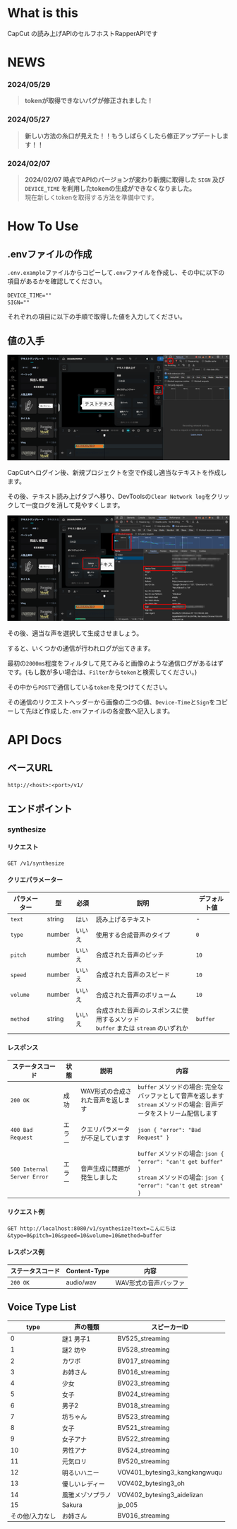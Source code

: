 # What is this
CapCut の読み上げAPIのセルフホストRapperAPIです

# NEWS
### 2024/05/29
> **tokenが取得できないバグが修正されました！**

### 2024/05/27
> **新しい方法の糸口が見えた！！もうしばらくしたら修正アップデートします！！**

### 2024/02/07
> **2024/02/07 時点でAPIのバージョンが変わり新規に取得した `SIGN` 及び `DEVICE_TIME` を利用したtokenの生成ができなくなりました。** <br>
現在新しくtokenを取得する方法を準備中です。

# How To Use
## .envファイルの作成
`.env.example`ファイルからコピーして`.env`ファイルを作成し、その中に以下の項目があるかを確認してください。
```
DEVICE_TIME=""
SIGN=""
```
それぞれの項目に以下の手順で取得した値を入力してください。

## 値の入手
![1](/images/1.png)

CapCutへログイン後、新規プロジェクトを空で作成し適当なテキストを作成します。

その後、テキスト読み上げタブへ移り、DevToolsの`Clear Network log`をクリックして一度ログを消して見やすくします。

![2](/images/2.png)

その後、適当な声を選択して生成させましょう。

すると、いくつかの通信が行われログが出てきます。

最初の`2000ms`程度をフィルタして見てみると画像のような通信ログがあるはずです。(もし数が多い場合は、`Filter`から`token`と検索してください。)

その中から`POST`で通信している`token`を見つけてください。

その通信のリクエストヘッダーから画像の二つの値、`Device-Time`と`Sign`をコピーして先ほど作成した`.env`ファイルの各変数へ記入します。

# API Docs
## ベースURL
```
http://<host>:<port>/v1/
```
## エンドポイント
### synthesize
#### リクエスト
```http
GET /v1/synthesize
```
#### クリエパラメーター
| パラメーター | 型 | 必須 | 説明 | デフォルト値 |
|--------------|----|------|------|--------------|
| `text`   | string | はい | 読み上げるテキスト | - |
| `type`   | number | いいえ | 使用する合成音声のタイプ | `0` |
| `pitch`  | number | いいえ | 合成された音声のピッチ | `10` |
| `speed`  | number | いいえ | 合成された音声のスピード | `10` |
| `volume` | number | いいえ | 合成された音声のボリューム | `10` |
| `method` | string | いいえ | 合成された音声のレスポンスに使用するメソッド<br>`buffer` または `stream` のいずれか | `buffer` |

#### レスポンス
| ステータスコード | 状態 | 説明 | 内容 |
|------------------|------|------|------|
| `200 OK` | 成功 | WAV形式の合成された音声を返します | `buffer` メソッドの場合: 完全なバッファとして音声を返します<br>`stream` メソッドの場合: 音声データをストリーム配信します |
| `400 Bad Request` | エラー | クエリパラメータが不足しています | ```json { "error": "Bad Request" } ``` |
| `500 Internal Server Error` | エラー | 音声生成に問題が発生しました | `buffer` メソッドの場合: ```json { "error": "can't get buffer" } ``` <br>`stream` メソッドの場合: ```json { "error": "can't get stream" } ``` |

#### リクエスト例
```http
GET http://localhost:8080/v1/synthesize?text=こんにちは&type=0&pitch=10&speed=10&volume=10&method=buffer
```

#### レスポンス例
| ステータスコード | Content-Type | 内容 |
|------------------|--------------|------|
| `200 OK` | audio/wav | WAV形式の音声バッファ |

## Voice Type List
| type | 声の種類          | スピーカーID            |
|------|------------------|-------------------------|
| 0    | 謎1 男子1        | BV525_streaming         |
| 1    | 謎2 坊や          | BV528_streaming         |
| 2    | カワボ            | BV017_streaming         |
| 3    | お姉さん          | BV016_streaming         |
| 4    | 少女              | BV023_streaming         |
| 5    | 女子              | BV024_streaming         |
| 6    | 男子2             | BV018_streaming         |
| 7    | 坊ちゃん          | BV523_streaming         |
| 8    | 女子              | BV521_streaming         |
| 9    | 女子アナ          | BV522_streaming         |
| 10   | 男性アナ          | BV524_streaming         |
| 11   | 元気ロリ          | BV520_streaming         |
| 12   | 明るいハニー      | VOV401_bytesing3_kangkangwuqu |
| 13   | 優しいレディー    | VOV402_bytesing3_oh     |
| 14   | 風雅メゾソプラノ  | VOV402_bytesing3_aidelizan |
| 15   | Sakura            | jp_005                  |
| その他/入力なし | お姉さん         | BV016_streaming |
